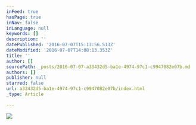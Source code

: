 ```yaml
---
inFeed: true
hasPage: true
inNav: false
inLanguage: null
keywords: []
description: ''
datePublished: '2016-07-07T15:13:56.513Z'
dateModified: '2016-07-07T14:08:13.353Z'
title: ''
author: []
sourcePath: _posts/2016-07-07-a33432d5-ba1e-4974-97c1-c9947082e07b.md
authors: []
publisher: null
starred: false
url: a33432d5-ba1e-4974-97c1-c9947082e07b/index.html
_type: Article

---
```

![](https://the-grid-user-content.s3-us-west-2.amazonaws.com/12fcfc20-5ec6-4782-9b15-f6eec19ca4f3.jpg)